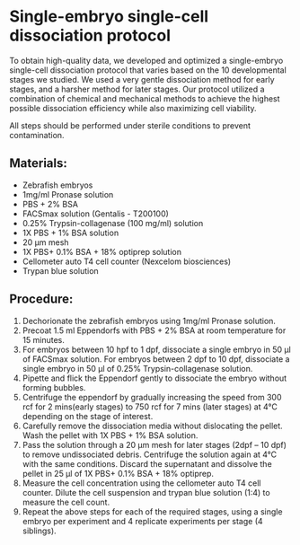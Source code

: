 # Single-embryo single-cell dissociation protocol

To obtain high-quality data, we developed and optimized a single-embryo single-cell dissociation protocol that varies based on the 10 developmental stages we studied. We used a very gentle dissociation method for early stages, and a harsher method for later stages. Our protocol utilized a combination of chemical and mechanical methods to achieve the highest possible dissociation efficiency while also maximizing cell viability.

All steps should be performed under sterile conditions to prevent contamination.

## Materials:

- Zebrafish embryos
- 1mg/ml Pronase solution
- PBS + 2% BSA
- FACSmax solution (Gentalis - T200100)
- 0.25% Trypsin-collagenase (100 mg/ml) solution
- 1X PBS + 1% BSA solution
- 20 μm mesh
- 1X PBS+ 0.1% BSA + 18% optiprep solution
- Cellometer auto T4 cell counter (Nexcelom biosciences)
- Trypan blue solution

## Procedure:

1. Dechorionate the zebrafish embryos using 1mg/ml Pronase solution.
2. Precoat 1.5 ml Eppendorfs with PBS + 2% BSA at room temperature for 15 minutes.
3. For embryos between 10 hpf to 1 dpf, dissociate a single embryo in 50 µl of FACSmax solution. For embryos between 2 dpf to 10 dpf, dissociate a single embryo in 50 µl of 0.25% Trypsin-collagenase solution.
4. Pipette and flick the Eppendorf gently to dissociate the embryo without forming bubbles. 
5. Centrifuge the eppendorf by gradually increasing the speed from 300 rcf for 2 mins(early stages) to 750 rcf for 7 mins (later stages) at 4°C depending on the stage of interest.
6. Carefully remove the dissociation media without dislocating the pellet. Wash the pellet with 1X PBS + 1% BSA solution.
7. Pass the solution through a 20 μm mesh for later stages (2dpf – 10 dpf) to remove undissociated debris. Centrifuge the solution again at 4°C with the same conditions. Discard the supernatant and dissolve the pellet in 25 µl of 1X PBS+ 0.1% BSA + 18% optiprep.
8. Measure the cell concentration using the cellometer auto T4 cell counter. Dilute the cell suspension and trypan blue solution (1:4) to measure the cell count.
9. Repeat the above steps for each of the required stages, using a single embryo per experiment and 4 replicate experiments per stage (4 siblings).
